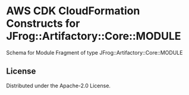 # AWS CDK CloudFormation Constructs for JFrog::Artifactory::Core::MODULE

Schema for Module Fragment of type JFrog::Artifactory::Core::MODULE
## License

Distributed under the Apache-2.0 License.